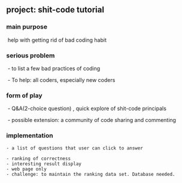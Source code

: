 ## project: shit-code tutorial 

### main purpose

​	help with getting rid of bad coding habit 

 

### serious problem

​	- to list a few bad practices of coding

​	- To help: all coders, especially new coders 

 

### form of play

​	- Q&A(2-choice question) , quick explore of shit-code principals

​	- possible extension: a community of code sharing and commenting

 

### implementation

	- a list of questions that user can click to answer

	- ranking of correctness 
	- interesting result display
	- web page only
	- challenge: to maintain the ranking data set. Database needed.